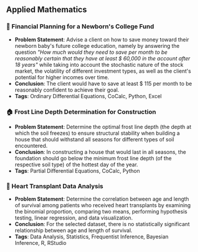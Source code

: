 ## Applied Mathematics

### 💸 Financial Planning for a Newborn's College Fund
- ****Problem Statement****: Advise a client on how to save money toward their newborn baby's future college education, namely by answering the question *"How much would they need to save per month to be reasonably certain that they have at least \$ 60,000 in the account after 18 years"* while taking into account the stochastic nature of the stock market, the volatility of different investment types, as well as the client's potential for higher incomes over time.
- ****Conclusion****: The client would have to save at least \$ 115 per month to be reasonably confident to achieve their goal.
- ****Tags****: Ordinary Differential Equations, CoCalc, Python, Excel

### 🏠 Frost Line Depth Determination for Construction
- ****Problem Statement****: Determine the optimal frost line depth (the depth at which the soil freezes) to ensure structural stability when building a house that should withstand all seasons for different types of soil encountered. 
- ****Conclusion****: In constructing a house that would last in all seasons, the foundation should go below the minimum frost line depth (of the respective soil type) of the hottest day of the year.
- ****Tags****: Partial Differential Equations, CoCalc, Python

### 💛 Heart Transplant Data Analysis
- ****Problem Statement****: Determine the correlation between age and length of survival among patients who received heart transplants by examining the binomial proportion, comparing two means, performing hypothesis testing, linear regression, and data visualization.
- ****Conclusion****: For the selected dataset, there is no statistically significant relationship between age and length of survival.
- ****Tags****: Data Analysis, Statistics, Frequentist Inference, Bayesian Inference, R, RStudio
